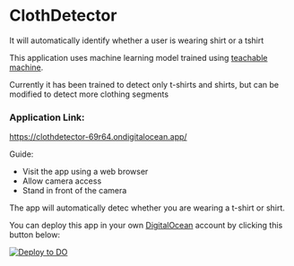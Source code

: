 # ClothDetector
It will automatically identify whether a user is wearing shirt or a tshirt

This application uses machine learning model trained using [teachable machine](https://teachablemachine.withgoogle.com/).

Currently it has been trained to detect only t-shirts and shirts, but can be modified to detect more clothing segments

### Application Link:
https://clothdetector-69r64.ondigitalocean.app/

Guide:
 * Visit the app using a web browser
 * Allow camera access
 * Stand in front of the camera

The app will automatically detec whether you are wearing a t-shirt or shirt.

You can deploy this app in your own [DigitalOcean](https://www.digitalocean.com/) account by clicking this button below:

[![Deploy to DO](https://mp-assets1.sfo2.digitaloceanspaces.com/deploy-to-do/do-btn-blue.svg)](https://cloud.digitalocean.com/apps/new?repo=https://github.com/sisodiya2421/ClothDetector/tree/master)
